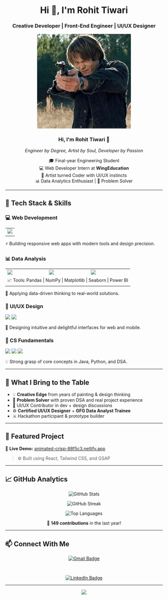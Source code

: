 <!-- TITLE -->
<h1 align="center">Hi 👋, I'm Rohit Tiwari</h1>
<h3 align="center">Creative Developer | Front-End Engineer | UI/UX Designer</h3>

<!-- GIF -->
<div align="center">
  <img src="j1.gif" alt="Welcome GIF" width="300" />
  <h3>Hi, I'm <strong>Rohit Tiwari</strong> 👋</h3>
  <em>Engineer by Degree, Artist by Soul, Developer by Passion</em>
</div>

<!-- SHORT BIO -->
<p align="center">
  🎓 Final-year Engineering Student <br>
  💻 Web Developer Intern at <strong>WingEducation</strong><br>
  🎨 Artist turned Coder with UI/UX instincts<br>
  📊 Data Analytics Enthusiast | 🧠 Problem Solver
</p>

---

## 🚀 Tech Stack & Skills

### 💻 Web Development
<table>
<tr>
  <td><img src="https://skillicons.dev/icons?i=html,css,tailwind,javascript,react,nextjs,nodejs,mongodb" /></td>
</tr>
</table>
<p>⚡ Building responsive web apps with modern tools and design precision.</p>

### 📊 Data Analysis
<table>
<tr>
  <td><img src="https://skillicons.dev/icons?i=python" /></td>
  <td><img src="https://img.shields.io/badge/SQL-00758F?style=for-the-badge&logo=mysql&logoColor=white"/></td>
  <td><img src="https://img.shields.io/badge/Excel-217346?style=for-the-badge&logo=microsoft-excel&logoColor=white"/></td>
</tr>
<tr>
  <td colspan="3">📈 Tools: Pandas | NumPy | Matplotlib | Seaborn | Power BI</td>
</tr>
</table>
<p>🧠 Applying data-driven thinking to real-world solutions.</p>

### 🎨 UI/UX Design
<p>
  <img src="https://img.shields.io/badge/Figma-F24E1E?style=for-the-badge&logo=figma&logoColor=white"/>
  <img src="https://img.shields.io/badge/Wireframing-000000?style=for-the-badge&logo=figma&logoColor=white"/>
</p>
<p>🎯 Designing intuitive and delightful interfaces for web and mobile.</p>

### 🧠 CS Fundamentals
<p>
  <img src="https://img.shields.io/badge/Data_Structures-4B8BBE?style=for-the-badge"/>
  <img src="https://img.shields.io/badge/Algorithms-306998?style=for-the-badge"/>
  <img src="https://img.shields.io/badge/Networking-FF6F61?style=for-the-badge"/>
</p>
<p>💡 Strong grasp of core concepts in Java, Python, and DSA.</p>

---

## 🎯 What I Bring to the Table

- 💡 **Creative Edge** from years of painting & design thinking  
- 🔧 **Problem Solver** with proven DSA and real project experience  
- 🎨 UI/UX Contributor in dev + design discussions  
- ⚙️ **Certified UI/UX Designer** + **GFG Data Analyst Trainee**  
- ⚔️ Hackathon participant & prototype builder

---

## 💼 Featured Project

🔗 **Live Demo:** [animated-crisp-88f5c3.netlify.app](https://animated-crisp-88f5c3.netlify.app/)

> ⚙️ Built using React, Tailwind CSS, and GSAP

---

## 📈 GitHub Analytics

<p align="center">
  <img src="https://github-readme-stats.vercel.app/api?username=yourusername&show_icons=true&theme=radical" alt="GitHub Stats" />
</p>

<p align="center">
  <img src="https://github-readme-streak-stats.herokuapp.com?user=yourusername&theme=radical&hide_border=true" alt="GitHub Streak" />
</p>

<p align="center">
  <img src="https://github-readme-stats.vercel.app/api/top-langs/?username=yourusername&layout=compact&theme=radical" alt="Top Languages" />
</p>

<p align="center">
  📆 <strong>149 contributions</strong> in the last year!
</p>

---

## 📫 Connect With Me

<div align="center">

<a href="mailto:rohittiwari06052004@gmail.com">
  <img src="https://img.shields.io/badge/Gmail-D14836?style=for-the-badge&logo=gmail&logoColor=white" alt="Gmail Badge"/>
</a>

&nbsp;

<a href="https://www.linkedin.com/in/rohit-tiwari-8450b8286" target="_blank">
  <img src="https://img.shields.io/badge/LinkedIn-0077B5?style=for-the-badge&logo=linkedin&logoColor=white" alt="LinkedIn Badge"/>
</a>

</div>

---

<p align="center">
  <img src="https://capsule-render.vercel.app/api?type=waving&color=gradient&height=150&section=footer"/>
</p>
